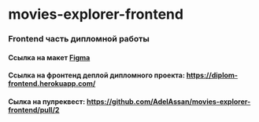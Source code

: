 # movies-explorer-frontend

### Frontend часть дипломной работы

#### Ссылка на макет [Figma](https://u3302489.ct.sendgrid.net/ls/click?upn=5jn-2BNVr6mWrJbcZ1z4kro7M6z5QR1ou6Ifo3fveA4sjlQHxf6nhkKvogrbkucEe6urFZ-2FiBavuxKrIJxnsZTemhPNUB1N3Zs1Cjmezz0j6tVUVFpl8j5jq2vHStpioqtOHcl64C22ofS19Cv5NVuwI-2Bf-2FxhelO8MnVtCvCU6nrQy-2BMOraIZHyjRFO84MKOicy2zdGH5UPvFH9wP08mnpbw-2Bhn5hlS9Xh9sxgW4NeORSzaYJdZDrytsnhIE9JCGfObloss6Kf6-2BJcIL5LkXVAuv02bsj2gXdyPF4KDCDbI-2Bo-3DEoxf_8EMTBiSUj-2B5zC-2BH6cRZvBAcPm82K5PMVhJDuYViclUVlD-2FuKrCLe-2Fx-2FXEmIRtERyrQ5-2F4jgcRuzvhV5nZaLPPGAjrTZPuxkEH8K6xVHQknMqYUrz7OsG3IZb-2FaSq1fVdKpHQLQLpM-2BZ2eN5Ps-2B6E1lpbBVudUqKMhNLX3VT1TOxtbQyTDWhbgsFJnbqKlbrUUyXR1-2FafyrAIruBX35LR3YYFCSPdELwrUHIJCpPCnxxLT2SS2EMamtj2t-2FqFbt-2BC) 

#### Ссылка на фронтенд деплой дипломного проекта: https://diplom-frontend.herokuapp.com/
#### Сылка на пулреквест: https://github.com/AdelAssan/movies-explorer-frontend/pull/2